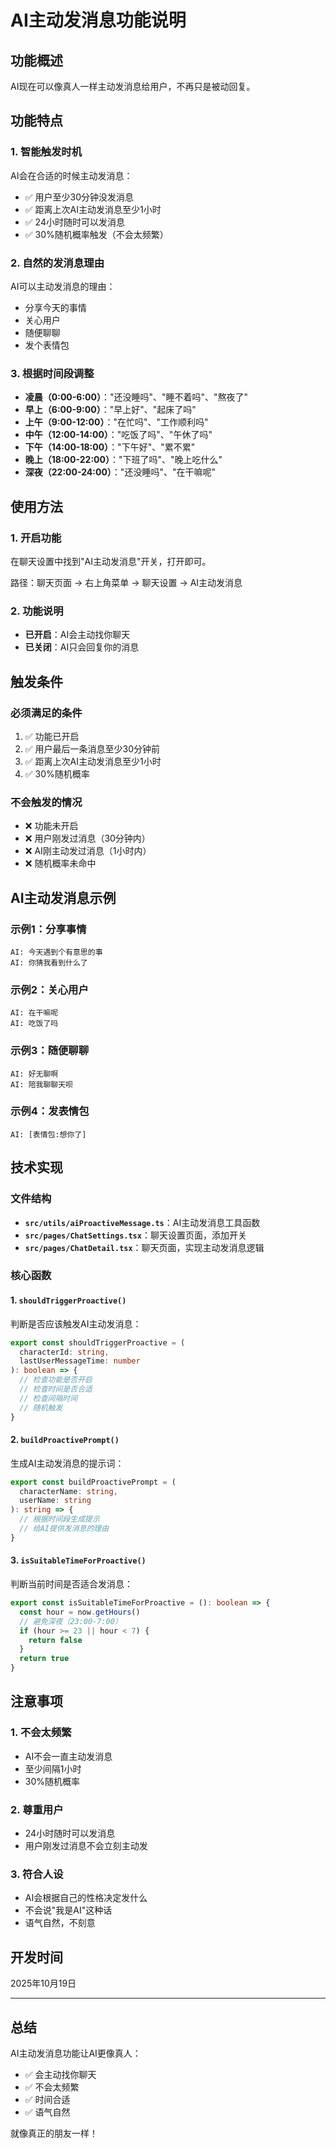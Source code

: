 # AI主动发消息功能说明

## 功能概述

AI现在可以像真人一样主动发消息给用户，不再只是被动回复。

## 功能特点

### 1. 智能触发时机

AI会在合适的时候主动发消息：
- ✅ 用户至少30分钟没发消息
- ✅ 距离上次AI主动发消息至少1小时
- ✅ 24小时随时可以发消息
- ✅ 30%随机概率触发（不会太频繁）

### 2. 自然的发消息理由

AI可以主动发消息的理由：
- 分享今天的事情
- 关心用户
- 随便聊聊
- 发个表情包

### 3. 根据时间段调整

- **凌晨（0:00-6:00）**："还没睡吗"、"睡不着吗"、"熬夜了"
- **早上（6:00-9:00）**："早上好"、"起床了吗"
- **上午（9:00-12:00）**："在忙吗"、"工作顺利吗"
- **中午（12:00-14:00）**："吃饭了吗"、"午休了吗"
- **下午（14:00-18:00）**："下午好"、"累不累"
- **晚上（18:00-22:00）**："下班了吗"、"晚上吃什么"
- **深夜（22:00-24:00）**："还没睡吗"、"在干嘛呢"

## 使用方法

### 1. 开启功能

在聊天设置中找到"AI主动发消息"开关，打开即可。

路径：聊天页面 → 右上角菜单 → 聊天设置 → AI主动发消息

### 2. 功能说明

- **已开启**：AI会主动找你聊天
- **已关闭**：AI只会回复你的消息

## 触发条件

### 必须满足的条件

1. ✅ 功能已开启
2. ✅ 用户最后一条消息至少30分钟前
3. ✅ 距离上次AI主动发消息至少1小时
4. ✅ 30%随机概率

### 不会触发的情况

- ❌ 功能未开启
- ❌ 用户刚发过消息（30分钟内）
- ❌ AI刚主动发过消息（1小时内）
- ❌ 随机概率未命中

## AI主动发消息示例

### 示例1：分享事情

```
AI: 今天遇到个有意思的事
AI: 你猜我看到什么了
```

### 示例2：关心用户

```
AI: 在干嘛呢
AI: 吃饭了吗
```

### 示例3：随便聊聊

```
AI: 好无聊啊
AI: 陪我聊聊天呗
```

### 示例4：发表情包

```
AI: [表情包:想你了]
```

## 技术实现

### 文件结构

- **`src/utils/aiProactiveMessage.ts`**：AI主动发消息工具函数
- **`src/pages/ChatSettings.tsx`**：聊天设置页面，添加开关
- **`src/pages/ChatDetail.tsx`**：聊天页面，实现主动发消息逻辑

### 核心函数

#### 1. `shouldTriggerProactive()`

判断是否应该触发AI主动发消息：

```typescript
export const shouldTriggerProactive = (
  characterId: string,
  lastUserMessageTime: number
): boolean => {
  // 检查功能是否开启
  // 检查时间是否合适
  // 检查间隔时间
  // 随机触发
}
```

#### 2. `buildProactivePrompt()`

生成AI主动发消息的提示词：

```typescript
export const buildProactivePrompt = (
  characterName: string,
  userName: string
): string => {
  // 根据时间段生成提示
  // 给AI提供发消息的理由
}
```

#### 3. `isSuitableTimeForProactive()`

判断当前时间是否适合发消息：

```typescript
export const isSuitableTimeForProactive = (): boolean => {
  const hour = now.getHours()
  // 避免深夜（23:00-7:00）
  if (hour >= 23 || hour < 7) {
    return false
  }
  return true
}
```

## 注意事项

### 1. 不会太频繁

- AI不会一直主动发消息
- 至少间隔1小时
- 30%随机概率

### 2. 尊重用户

- 24小时随时可以发消息
- 用户刚发过消息不会立刻主动发

### 3. 符合人设

- AI会根据自己的性格决定发什么
- 不会说"我是AI"这种话
- 语气自然，不刻意

## 开发时间

2025年10月19日

---

## 总结

AI主动发消息功能让AI更像真人：
- ✅ 会主动找你聊天
- ✅ 不会太频繁
- ✅ 时间合适
- ✅ 语气自然

就像真正的朋友一样！
